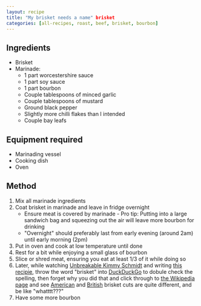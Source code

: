 ```yaml
---
layout: recipe
title: "My brisket needs a name" brisket
categories: [all-recipes, roast, beef, brisket, bourbon]
---
```

## Ingredients

* Brisket
* Marinade:
    * 1 part worcestershire sauce
    * 1 part soy sauce
    * 1 part bourbon
    * Couple tablespoons of minced garlic
    * Couple tablespoons of mustard
    * Ground black pepper
    * Slightly more chilli flakes than I intended
    * Couple bay leafs

## Equipment required

* Marinading vessel
* Cooking dish
* Oven

## Method

1. Mix all marinade ingredients
2. Coat brisket in marinade and leave in fridge overnight
    * Ensure meat is covered by marinade - Pro tip: Putting into a large sandwich bag and squeezing out the air will leave more bourbon for drinking
    * "Overnight" should preferably last from early evening (around 2am) until early morning (2pm)
3. Put in oven and cook at low temperature until done
4. Rest for a bit while enjoying a small glass of bourbon
5. Slice or shred meat, ensuring you eat at least 1/3 of it while doing so
6. Later, while watching [Unbreakable Kimmy Schmidt](https://www.imdb.com/title/tt3339966/) and writing [this recipie](.), throw the word "brisket" into [DuckDuckGo](https://duckduckgo.com/) to dobule check the spelling, then forget why you did that and click through to [the Wikipedia page](https://en.wikipedia.org/wiki/Brisket) and see [American](https://en.wikipedia.org/wiki/File:BeefCutBrisket.svg) and [British](https://en.wikipedia.org/wiki/File:British_Beef_Cuts.svg) brisket cuts are quite different, and be like "whatttt???"
7. Have some more bourbon
